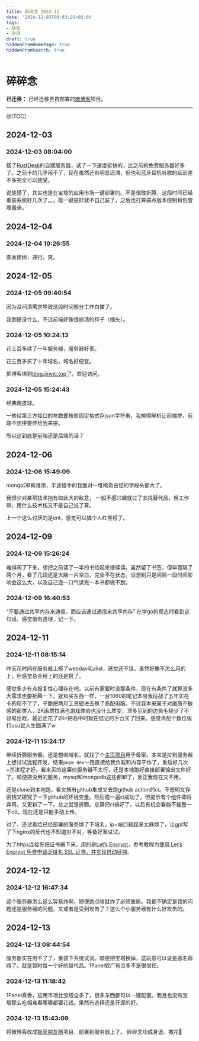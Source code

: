 ```yaml
---
title: 碎碎念 2024-12
date: '2024-12-03T08:03:26+08:00'
tags:
- 随笔
- 杂项
draft: true
hiddenFromHomePage: true
hiddenFromSearch: true
---
```


# 碎碎念

**已迁移：** 已经迁移至自部署的[微博客](https://mblog.jinvic.top/)项目。

---

@[TOC]

## 2024-12-03

### 2024-12-03 08:04:00

搭了[RustDesk](rustdesk.com)的自建服务器，试了一下速度挺快的，比之前的免费服务器好多了。之前卡的几乎用不了，现在虽然还有明显迟滞，但也和蓝牙耳机听歌的延迟差不多完全可以接受。

说是搭了，其实也是在宝塔的应用市场一键部署的。不是很敢折腾，这段时间已经重装系统好几次了。。。能一键装好就不自己装了，之后也打算搞点版本控制和包管理器来。

## 2024-12-04

### 2024-12-04 10:26:55

查表建树，递归，爽。

## 2024-12-05

### 2024-12-05 09:40:54

因为没问清需求导致这段时间部分工作白做了。

我倒是没什么，不过前端好像很崩溃的样子（缩头）。

### 2024-12-05 10:24:13

花三百多续了一年服务器，服务器好贵。

花三百多买了十年域名，域名好便宜。

把博客绑到[blog.jinvic.top](blog.jinvic.top)了，欢迎访问。

### 2024-12-05 15:24:43

经典踢皮球。

一些给第三方接口的参数要按照固定格式存json字符串，我懒得解析让前端拼，前端不想拼要传给我来拼。

所以这到底是前端还是后端的活？

## 2024-12-06

### 2024-12-06 15:49:09

mongoDB真难用，半途接手的我面对一堆稀奇古怪的字段头都大了。

我很少对某项技术抱有如此大的敌意， 一般不感兴趣就过了去找替代品。但工作嘛，用什么技术栈又不是自己说了算。

上一个这么讨厌的是ent，感觉可以搞个人红黑榜了。

## 2024-12-09

### 2024-12-09 15:26:24

难得闲了下来，想把之前读了一半的书捡起来继续读。虽然留了书签，但毕竟隔了两个月，看了几段还是大脑一片空白，完全不在状态。没想到只是间隔一段时间影响会这么大，以及自己连一口气读完一本书都做不到。

### 2024-12-09 16:40:53

“不要通过共享内存来通信，而应该通过通信来共享内存”
在学go的竞态时看到这句话，感觉很有道理，记一下。

## 2024-12-11

### 2024-12-11 08:15:14

昨天花时间在服务器上搭了webdav和alist，感觉还不错。虽然好像不怎么用的上，但感觉总会用上的还是搭了。

感觉多少有点报复性心理存在吧。以前有需要时没那条件，现在有条件了就算没多大需求也要折腾一下。就和买东西一样，一台1060的笔记本陪我征战了五年实在卡的用不了了，干脆把两月工资砸进去换了高配电脑。不过我本来属于对画质不敏感的那类人，2K画质拉满也游戏体验也没什么质变，顶多见到的边角毛糙少了不容易出戏，最近还花了2K+把高中时就在惦记的手台买了回来。感觉再配个数位板打osu就人生圆满了w

### 2024-12-11 15:24:17

继续折腾服务器。还是想绑域名，就找了个[主页项目](https://github.com/imsyy/home)用于备案。本来是拉到服务器上想试试远程开发，结果`pnpm dev`一跑直接给我负载和内存干炸了，重启好几次+杀进程才好。看来买的这廉价服务器不太行，还是本地跑好直接部署输出文件好了。顺便把没用的服务，mysql和mongodb这些都卸了，反正我现在又不用。

还是clone到本地跑，看文档有github集成又去跑github action的ci。不想明文存密钥又研究了一下github的环境变量。然后跑一遍ci成功了，但提示有个组件即将弃用，又更新了一下。总之就是折腾。总算把ci搞好了，以后有机会看能不能整一下cd，现在还是只能手动上传。

对了，还试着给已经部署的服务绑了下域名，ip+端口敲起来太麻烦了，让gpt写了下nginx的反代也不知道对不对，等备好案试试。

为了https连接先把证书搞下来。用的是[Let’s Encrypt](https://letsencrypt.org/)，参考教程为[使用 Let’s Encrypt 免费申请泛域名 SSL 证书，并实现自动续期](https://www.cnblogs.com/michaelshen/p/18538178)。

## 2024-12-12

### 2024-12-12 16:47:34

这个服务器怎么这么容易炸啊，随便跑点啥就炸了必须重启。我都不确定是我的问题还是服务器的问题，又或者是受到攻击了？这么个小服务器有什么好攻击的。

## 2024-12-13

### 2024-12-13 08:44:54

服务器实在用不了了，重装下系统试试。顺便把宝塔换掉，这玩意可以说是恶名鼎鼎了。就是暂时每一个好的替代品。1Panel软广有点多不是很信任。

### 2024-12-13 11:18:42

1Panel真香，应用市场比宝塔全多了，很多东西都可以一键配置。而且也没有宝塔那么吃相难看哪哪都要花钱。果然有选择还是开源的好。

### 2024-12-13 15:43:09

将微博客改成[极简朋友圈](https://github.com/kingwrcy/moments)项目，部署到服务器上了。
碎碎念功成身退。撒花🎉
